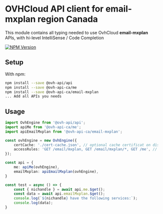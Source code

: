 # OVHCloud API client for **email-mxplan** region Canada

This module contains all typing needed to use OvhCloud **email-mxplan** APIs, with hi-level IntelliSense / Code Completion

[![NPM Version](https://img.shields.io/npm/v/@ovh-api-ca/email-mxplan.svg?style=flat)](https://www.npmjs.org/package/@ovh-api-ca/email-mxplan)

## Setup

With npm:

```bash
npm install --save @ovh-api/api
npm install --save @ovh-api-ca/me
npm install --save @ovh-api-ca/email-mxplan
... Add all APIs you needs
```

## Usage

```typescript
import OvhEngine from '@ovh-api/api';
import apiMe from '@ovh-api-ca/me';
import apiEmailMxplan from '@ovh-api-ca/email-mxplan';

const ovhEngine = new OvhEngine({ 
    certCache: './cert-cache.json', // optional cache certificat on disk.
    accessRules: 'GET /email/mxplan, GET /email/mxplan/*, GET /me', // optional limit the requested privileges.
});

const api = {
    me: apiMe(ovhEngine),
    emailMxplan: apiEmailMxplan(ovhEngine),
}

const test = async () => {
    const { nichandle } = await api.me.$get();
    const data = await api.emailMxplan.$get();
    console.log(`${nichandle} have the following services:`);
    console.log(data);
}
```
